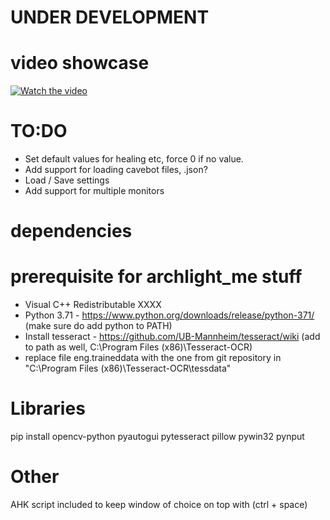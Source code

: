 # UNDER DEVELOPMENT

# video showcase
[![Watch the video](https://img.youtube.com/vi/QO6LDanJHpI/maxresdefault.jpg)](https://www.youtube.com/watch?v=QO6LDanJHpI)


# TO:DO
* Set default values for healing etc, force 0 if no value.
* Add support for loading cavebot files, .json?
* Load / Save settings
* Add support for multiple monitors


# dependencies
# prerequisite for archlight_me stuff
* Visual C++ Redistributable XXXX
* Python 3.71 - https://www.python.org/downloads/release/python-371/ (make sure do add python to PATH)
* Install tesseract - https://github.com/UB-Mannheim/tesseract/wiki  (add to path as well, C:\Program Files (x86)\Tesseract-OCR)
* replace file eng.traineddata with the one from git repository in "C:\Program Files (x86)\Tesseract-OCR\tessdata"


# Libraries
pip install opencv-python pyautogui pytesseract pillow pywin32 pynput

# Other
AHK script included to keep window of choice on top with (ctrl + space)

